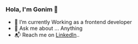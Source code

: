 ### Hola, I'm Gonim 👋

- 🔭 I’m currently Working as a frontend developer 
- 💬 Ask me about ... Anything
- 📬 Reach me on  [LinkedIn](https://www.linkedin.com/in/gonim/)..




